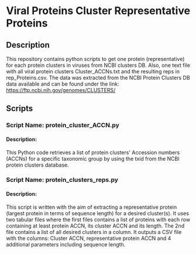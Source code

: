 # Viral Proteins Cluster Representative Proteins

## Description
This repository contains python scripts to get one protein (representative) for each protein clusters in viruses from NCBI clusters DB.
Also, one text file with all viral protein clusters Cluster_ACCNs.txt and the resulting reps in rep_Proteins.csv.
The data was extracted from the NCBI Protein Clusters DB data available and can be found under the link:
https://ftp.ncbi.nih.gov/genomes/CLUSTERS/




## Scripts

### Script Name: protein_cluster_ACCN.py

#### Description:

This Python code retrieves a list of protein clusters' Accession numbers (ACCNs) for a specific 
taxonomic group by using the txid from the NCBI protein clusters database. 


### Script Name: protein_clusters_reps.py

#### Description: 

This script is written with the aim of extracting a representative protein (largest protein in terms of sequence length) for 
a desired cluster(s). It uses two tabular files where the first files contains a list of proteins with each row containing at least
protein ACCN, its cluster ACCN and its length. The 2nd file contains a list of all desired clusters in a column.
It outputs a CSV file with the columns: Cluster ACCN, representative protein ACCN and 4 additional parameters including sequence length.
